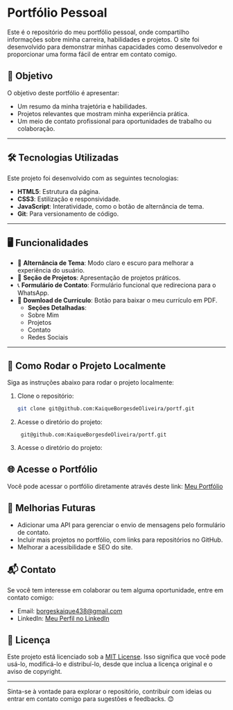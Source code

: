 # Portfólio Pessoal

Este é o repositório do meu portfólio pessoal, onde compartilho informações sobre minha carreira, habilidades e projetos. O site foi desenvolvido para demonstrar minhas capacidades como desenvolvedor e proporcionar uma forma fácil de entrar em contato comigo.

## 🎯 Objetivo

O objetivo deste portfólio é apresentar:
- Um resumo da minha trajetória e habilidades.
- Projetos relevantes que mostram minha experiência prática.
- Um meio de contato profissional para oportunidades de trabalho ou colaboração.

---

## 🛠️ Tecnologias Utilizadas

Este projeto foi desenvolvido com as seguintes tecnologias:
- **HTML5**: Estrutura da página.
- **CSS3**: Estilização e responsividade.
- **JavaScript**: Interatividade, como o botão de alternância de tema.
- **Git**: Para versionamento de código.

---

## 🖥️ Funcionalidades

- 🌙 **Alternância de Tema**: Modo claro e escuro para melhorar a experiência do usuário.
- 📂 **Seção de Projetos**: Apresentação de projetos práticos.
- 📞 **Formulário de Contato**: Formulário funcional que redireciona para o WhatsApp.
- 📄 **Download de Currículo**: Botão para baixar o meu currículo em PDF.
  - **Seções Detalhadas**:
  - Sobre Mim
  - Projetos
  - Contato
  - Redes Sociais

---

## 🚀 Como Rodar o Projeto Localmente

Siga as instruções abaixo para rodar o projeto localmente:

1. Clone o repositório:
   ```bash
   git clone git@github.com:KaiqueBorgesdeOliveira/portf.git

2. Acesse o diretório do projeto:
   ```cd
    git@github.com:KaiqueBorgesdeOliveira/portf.git

3. Acesse o diretório do projeto:
 ## 🌐 Acesse o Portfólio
Você pode acessar o portfólio diretamente através deste link: [Meu Portfólio](https://kaique-borges.netlify.app/)

## 📝 Melhorias Futuras

- Adicionar uma API para gerenciar o envio de mensagens pelo formulário de contato.
- Incluir mais projetos no portfólio, com links para repositórios no GitHub.
- Melhorar a acessibilidade e SEO do site.

## 📬 Contato

Se você tem interesse em colaborar ou tem alguma oportunidade, entre em contato comigo:

- Email: borgeskaique438@gmail.com
- LinkedIn: [Meu Perfil no LinkedIn](https://www.linkedin.com/in/kaique-borges-3b5478117/)

## 📄 Licença

Este projeto está licenciado sob a [MIT License](LICENSE). Isso significa que você pode usá-lo, modificá-lo e distribuí-lo, desde que inclua a licença original e o aviso de copyright.

---

Sinta-se à vontade para explorar o repositório, contribuir com ideias ou entrar em contato comigo para sugestões e feedbacks. 😊
